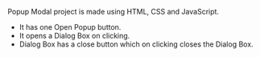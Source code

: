 Popup Modal project is made using HTML, CSS and JavaScript.
- It has one Open Popup button. 
- It opens a Dialog Box on clicking.
- Dialog Box has a close button which on clicking closes the Dialog Box.
